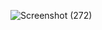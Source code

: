![Screenshot (272)](https://github.com/user-attachments/assets/3c08618c-0d46-49a8-b54b-625f91eb04f9)
